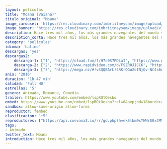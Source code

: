 ```yaml
---
layout: peliculas
title: "Moana (Vaiana)"
titulo_original: "Moana"
image_carousel: 'https://res.cloudinary.com/imbriitneysam/image/upload/v1544493752/moana-poster-min.jpg'
image_banner: 'https://res.cloudinary.com/imbriitneysam/image/upload/v1544493755/moana-banner-min.jpg'
description: Hace tres mil años, los más grandes navegantes del mundo viajaron a través del vasto Pacífico Sur, donde descubrieron las numerosas islas de Oceanía. Pero después, durante un milenio, sus viajes cesaron, y hasta hoy nadie sabe por qué. De Walt Disney Animation Studios llega MOANA, una gran comedia de aventuras acerca de una enérgica adolescente que se embarca en una misión audaz para probarse a sí misma como una genial aventurera, capaz de cumplir con una misión de sus antepasados aún sin resolver. Durante la travesía se encontrará con el una vez poderoso semidiós Maui (voz original, en inglés, de Dwayne Johnson) y juntos atravesarán el océano en un viaje lleno de acción, en el que se encontrarán con enormes y feroces criaturas e imposibles desafíos.
description_corta: Hace tres mil años, los más grandes navegantes del mundo viajaron a través del vasto Pacífico Sur, donde descubrieron las numerosas islas de Oceanía. Pero después, durante un milenio, sus viajes cesaron, y hasta hoy nadie sabe por qué. De...
category: 'peliculas'
idioma: 'Latino'
descargas: 'yes'
descargas2:
    descarga-1: ["1", "https://oload.fun/f/H7c0S7PDLaI", "https://www.google.com/s2/favicons?domain=openload.co","OpenLoad","https://res.cloudinary.com/imbriitneysam/image/upload/v1541473684/mexico.png", "Latino", "Full HD"]
    descarga-2: ["2", "https://www.rapidvideo.com/d/FSZR0JICC6", "https://www.google.com/s2/favicons?domain=www.rapidvideo.com","RapidVideo","https://res.cloudinary.com/imbriitneysam/image/upload/v1541473684/mexico.png", "Latino", "Full HD"]
    descarga-3: ["3", "https://mega.nz/#!vSQQEArL!4RKrQGuZoINjQv-NC4s6qFY8POKP11v4QyKkUyI57L8", "https://www.google.com/s2/favicons?domain=mega.nz","Mega","https://res.cloudinary.com/imbriitneysam/image/upload/v1541473684/mexico.png", "Latino", "Full HD"] 
anio: '2016'
duracion: '1h 47 min'
calidad: 'Full HD'
estrellas: '5'
genero: Animado, Romance, Comedia
trailer: https://www.youtube.com/embed/lspROtOesbo
embed: https://www.youtube.com/embed/lspROtOesbo?rel=0&amp;hd=1&border=0&wmode=opaque&enablejsapi=1&modestbranding=1&controls=1&showinfo=1
sandbox: allow-same-origin allow-forms
reproductor: fembed
clasificacion: '+5'
reproductores: ["https://api.cuevana3.io/rr/gd.php?h=ek5lbm9xYWNrS0xJMVp5b21KREk0dFBLbjVkaHhkRGdrOG1jbnBpUnhhS1ZxcHVSZE5ETHdyalNqSXVWbzdYYXU5Q2VwSW5FemJYUXQ2cUpaOW02N2NlU3FadVkyUT09"]
tags:
- Animado
twitter_text: Moana
introduction: Hace tres mil años, los más grandes navegantes del mundo viajaron a través del vasto Pacífico Sur, donde descubrieron las numerosas islas de Oceanía. Pero después, durante un milenio, sus viajes cesaron, y hasta hoy nadie sabe por qué. De...
---
```












